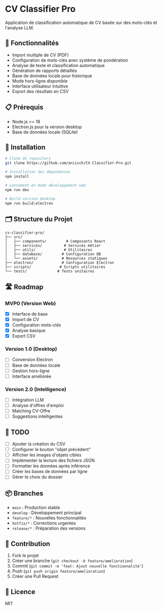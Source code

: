 # CV Classifier Pro

Application de classification automatique de CV basée sur des mots-clés et l'analyse LLM.

## 🚀 Fonctionnalités

- Import multiple de CV (PDF)
- Configuration de mots-clés avec système de pondération
- Analyse de texte et classification automatique
- Génération de rapports détaillés
- Base de données locale pour historique
- Mode hors-ligne disponible
- Interface utilisateur intuitive
- Export des résultats en CSV

## 📋 Prérequis

- Node.js >= 18
- Electron.js pour la version desktop
- Base de données locale (SQLite)

## 🔧 Installation

```bash
# Clone du repository
git clone https://github.com/aniisch/CV-Classifier-Pro.git

# Installation des dépendances
npm install

# Lancement en mode développement web
npm run dev

# Build version desktop
npm run build:electron
```

## 🗂️ Structure du Projet

```
cv-classifier-pro/
├── src/
│   ├── components/         # Composants React
│   ├── services/          # Services métier
│   ├── utils/             # Utilitaires
│   ├── database/         # Configuration DB
│   └── assets/           # Resources statiques
├── electron/             # Configuration Electron
├── scripts/             # Scripts utilitaires
└── tests/              # Tests unitaires
```

## 🛣️ Roadmap

### MVP0 (Version Web)
- [x] Interface de base
- [x] Import de CV
- [x] Configuration mots-clés
- [x] Analyse basique
- [x] Export CSV

### Version 1.0 (Desktop)
- [ ] Conversion Electron
- [ ] Base de données locale
- [ ] Gestion hors-ligne
- [ ] Interface améliorée

### Version 2.0 (Intelligence)
- [ ] Intégration LLM
- [ ] Analyse d'offres d'emploi
- [ ] Matching CV-Offre
- [ ] Suggestions intelligentes

## 📝 TODO

- [ ] Ajouter la création du CSV
- [ ] Configurer le bouton "objet précédent"
- [ ] Afficher les images d'objets cibles
- [ ] Implémenter la lecture des fichiers JSON
- [ ] Formatter les données après inférence
- [ ] Créer les bases de données par ligne
- [ ] Gérer le choix du dossier

## 📦 Branches

- `main` : Production stable
- `develop` : Développement principal
- `feature/*` : Nouvelles fonctionnalités
- `hotfix/*` : Corrections urgentes
- `release/*` : Préparation des versions

## 🤝 Contribution

1. Fork le projet
2. Créer une branche (`git checkout -b feature/amelioration`)
3. Commit (`git commit -m 'feat: Ajout nouvelle fonctionnalité'`)
4. Push (`git push origin feature/amelioration`)
5. Créer une Pull Request

## 📄 Licence

MIT